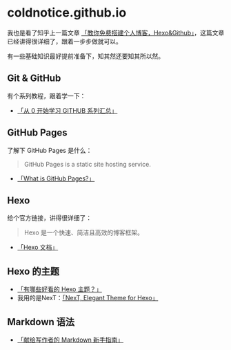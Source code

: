 # coldnotice.github.io
我也是看了知乎上一篇文章 [「教你免费搭建个人博客，Hexo&Github」](https://zhuanlan.zhihu.com/p/25471760)，这篇文章已经讲得很详细了，跟着一步步做就可以。

有一些基础知识最好提前准备下，知其然还要知其所以然。

## Git & GitHub

有个系列教程，跟着学一下：

- [「从 0 开始学习 GITHUB 系列汇总」](http://stormzhang.com/github/2016/06/19/learn-github-from-zero-summary/)

## GitHub Pages

了解下 GitHub Pages 是什么：

> GitHub Pages is a static site hosting service.

- [「What is GitHub Pages?」](https://help.github.com/articles/what-is-github-pages/)

## Hexo

给个官方链接，讲得很详细了：

> Hexo 是一个快速、简洁且高效的博客框架。

- [「Hexo 文档」](https://hexo.io/zh-cn/docs/)

## Hexo 的主题

- [「有哪些好看的 Hexo 主题？」](https://www.zhihu.com/question/24422335)
- 我用的是NexT：[「NexT, Elegant Theme for Hexo」](http://theme-next.iissnan.com/getting-started.html)

## Markdown 语法

- [「献给写作者的 Markdown 新手指南」](http://www.jianshu.com/p/q81RER)
